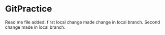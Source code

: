 # GitPractice

Read me file added.
first local change
made change in local branch.
Second change made in local branch.